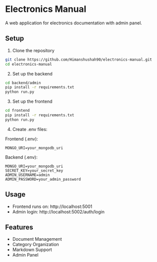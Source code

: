 # Electronics Manual

A web application for electronics documentation with admin panel.

## Setup

1. Clone the repository
```bash
git clone https://github.com/Himanshushah90/electronics-manual.git
cd electronics-manual
```

2. Set up the backend
```bash
cd backend/admin
pip install -r requirements.txt
python run.py
```

3. Set up the frontend
```bash
cd frontend
pip install -r requirements.txt
python run.py
```

4. Create .env files:

Frontend (.env):
```
MONGO_URI=your_mongodb_uri
```

Backend (.env):
```
MONGO_URI=your_mongodb_uri
SECRET_KEY=your_secret_key
ADMIN_USERNAME=admin
ADMIN_PASSWORD=your_admin_password
```

## Usage
- Frontend runs on: http://localhost:5001
- Admin login: http://localhost:5002/auth/login

## Features
- Document Management
- Category Organization
- Markdown Support
- Admin Panel
